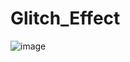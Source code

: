 # Glitch_Effect
![image](https://user-images.githubusercontent.com/46299529/127400922-16afdc7e-0846-47d9-bfb6-78649546cad1.png)
